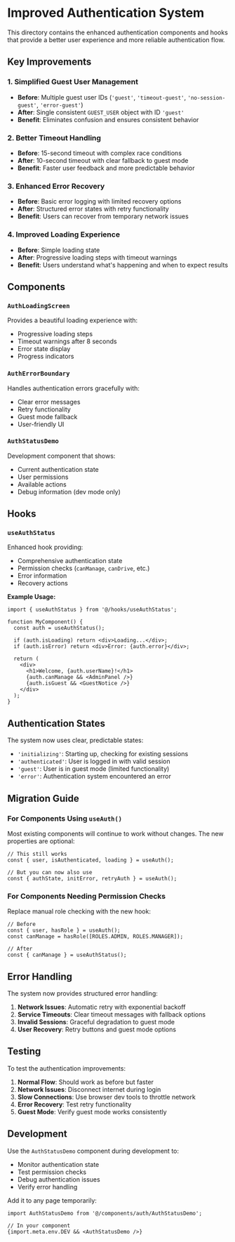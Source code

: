 # Improved Authentication System

This directory contains the enhanced authentication components and hooks that provide a better user experience and more reliable authentication flow.

## Key Improvements

### 1. **Simplified Guest User Management**
- **Before**: Multiple guest user IDs (`'guest'`, `'timeout-guest'`, `'no-session-guest'`, `'error-guest'`)
- **After**: Single consistent `GUEST_USER` object with ID `'guest'`
- **Benefit**: Eliminates confusion and ensures consistent behavior

### 2. **Better Timeout Handling**
- **Before**: 15-second timeout with complex race conditions
- **After**: 10-second timeout with clear fallback to guest mode
- **Benefit**: Faster user feedback and more predictable behavior

### 3. **Enhanced Error Recovery**
- **Before**: Basic error logging with limited recovery options
- **After**: Structured error states with retry functionality
- **Benefit**: Users can recover from temporary network issues

### 4. **Improved Loading Experience**
- **Before**: Simple loading state
- **After**: Progressive loading steps with timeout warnings
- **Benefit**: Users understand what's happening and when to expect results

## Components

### `AuthLoadingScreen`
Provides a beautiful loading experience with:
- Progressive loading steps
- Timeout warnings after 8 seconds
- Error state display
- Progress indicators

### `AuthErrorBoundary`
Handles authentication errors gracefully with:
- Clear error messages
- Retry functionality
- Guest mode fallback
- User-friendly UI

### `AuthStatusDemo`
Development component that shows:
- Current authentication state
- User permissions
- Available actions
- Debug information (dev mode only)

## Hooks

### `useAuthStatus`
Enhanced hook providing:
- Comprehensive authentication state
- Permission checks (`canManage`, `canDrive`, etc.)
- Error information
- Recovery actions

**Example Usage:**
```tsx
import { useAuthStatus } from '@/hooks/useAuthStatus';

function MyComponent() {
  const auth = useAuthStatus();
  
  if (auth.isLoading) return <div>Loading...</div>;
  if (auth.isError) return <div>Error: {auth.error}</div>;
  
  return (
    <div>
      <h1>Welcome, {auth.userName}!</h1>
      {auth.canManage && <AdminPanel />}
      {auth.isGuest && <GuestNotice />}
    </div>
  );
}
```

## Authentication States

The system now uses clear, predictable states:

- `'initializing'`: Starting up, checking for existing sessions
- `'authenticated'`: User is logged in with valid session
- `'guest'`: User is in guest mode (limited functionality)
- `'error'`: Authentication system encountered an error

## Migration Guide

### For Components Using `useAuth()`

Most existing components will continue to work without changes. The new properties are optional:

```tsx
// This still works
const { user, isAuthenticated, loading } = useAuth();

// But you can now also use
const { authState, initError, retryAuth } = useAuth();
```

### For Components Needing Permission Checks

Replace manual role checking with the new hook:

```tsx
// Before
const { user, hasRole } = useAuth();
const canManage = hasRole([ROLES.ADMIN, ROLES.MANAGER]);

// After
const { canManage } = useAuthStatus();
```

## Error Handling

The system now provides structured error handling:

1. **Network Issues**: Automatic retry with exponential backoff
2. **Service Timeouts**: Clear timeout messages with fallback options
3. **Invalid Sessions**: Graceful degradation to guest mode
4. **User Recovery**: Retry buttons and guest mode options

## Testing

To test the authentication improvements:

1. **Normal Flow**: Should work as before but faster
2. **Network Issues**: Disconnect internet during login
3. **Slow Connections**: Use browser dev tools to throttle network
4. **Error Recovery**: Test retry functionality
5. **Guest Mode**: Verify guest mode works consistently

## Development

Use the `AuthStatusDemo` component during development to:
- Monitor authentication state
- Test permission checks
- Debug authentication issues
- Verify error handling

Add it to any page temporarily:
```tsx
import AuthStatusDemo from '@/components/auth/AuthStatusDemo';

// In your component
{import.meta.env.DEV && <AuthStatusDemo />}
```
